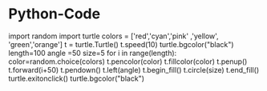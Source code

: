 # Python-Code
import random
import turtle
colors = ['red','cyan','pink' ,'yellow', 'green','orange']
t = turtle.Turtle()
t.speed(10)
turtle.bgcolor("black")
length=100
angle =50
size=5
for i in range(length):
    color=random.choice(colors)
    t.pencolor(color)
    t.fillcolor(color)
    t.penup()
    t.forward(i+50)
    t.pendown()
    t.left(angle)
    t.begin_fill()
    t.circle(size)
    t.end_fill()
turtle.exitonclick()
turtle.bgcolor("black")   
